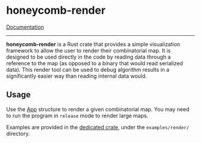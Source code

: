 # honeycomb-render

[Documentation](../honeycomb_render/)

--- 

**honeycomb-render** is a Rust crate that provides a simple visualization framework to allow the user to render their
combinatorial map. It is designed to be used directly in the code by reading data through a reference to the map (as
opposed to a binary that would read serialized data). This render tool can be used to debug algorithm results in a 
significantly easier way than reading internal data would.

## Usage

Use the [App](../honeycomb_render/struct.App.html) structure to render a given combinatorial map. You may need to run
the program in `release` mode to render large maps.

Examples are provided in the [dedicated crate](./honeycomb-examples.md), under the `examples/render/` directory.